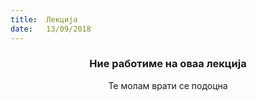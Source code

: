 ```yaml
---
title:  Лекција
date:   13/09/2018
---
```


### <center>Ние работиме на оваа лекција</center>
<center>Те молам врати се подоцна</center>